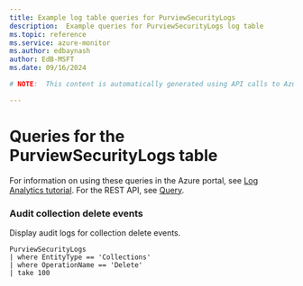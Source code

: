 ```yaml
---
title: Example log table queries for PurviewSecurityLogs
description:  Example queries for PurviewSecurityLogs log table
ms.topic: reference
ms.service: azure-monitor
ms.author: edbaynash
author: EdB-MSFT
ms.date: 09/16/2024

# NOTE:  This content is automatically generated using API calls to Azure. Any edits made on these files will be overwritten in the next run of the script. 

---
```


# Queries for the PurviewSecurityLogs table

For information on using these queries in the Azure portal, see [Log Analytics tutorial](/azure/azure-monitor/logs/log-analytics-tutorial). For the REST API, see [Query](/rest/api/loganalytics/query).


### Audit collection delete events  


Display audit logs for collection delete events.  

```query
PurviewSecurityLogs
| where EntityType == 'Collections'
| where OperationName == 'Delete'
| take 100
```

